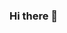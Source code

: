 ### Hi there 👋

<!--
**oopsdc/oopsdc** is a ✨ _special_ ✨ repository because its `README.md` (this file) appears on your GitHub profile.

Here are some ideas to get you started:

- 🔭 I’m currently working on earth...
- 🌱 I’m currently learning learning...what???
- 👯 I’m looking to collaborate on ...
- 🤔 I’m looking for help with ...
- 💬 Ask me about anything(no answer...
- 📫 How to reach me: ...
- 😄 Pronouns: ...
- ⚡ Fun fact: ...
-->
